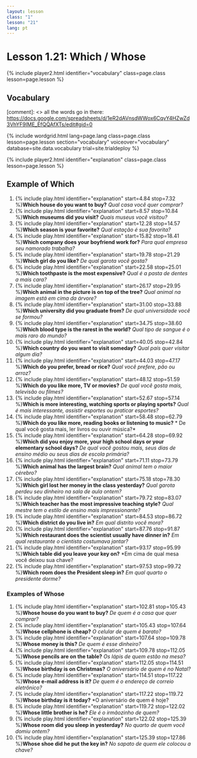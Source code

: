 ```yaml
---
layout: lesson
class: "1"
lesson: "21"
lang: pt
---
```



# Lesson 1.21: Which / Whose 


{% include player2.html identifier="vocabulary" class=page.class lesson=page.lesson %}
## Vocabulary 

[comment]: <>  all the words go in there: https://docs.google.com/spreadsheets/d/1eR2dAVnsdWWox6CqvY4HZwZd3VhYF9IME_EfQQAfXTs/edit#gid=0

{% include wordgrid.html lang=page.lang
		class=page.class 
		lesson=page.lesson 
		section="vocabulary"
		voiceover="vocabulary"
		database=site.data.vocabulary 
		trial=site.trialdeploy %}
		

{% include player2.html identifier="explanation" class=page.class lesson=page.lesson %}

## Example of Which
1. {% include play.html identifier="explanation" start=4.84 stop=7.32 %}**Which house do you want to buy?** *Qual casa você quer comprar?*
2. {% include play.html identifier="explanation" start=8.57 stop=10.84 %}**Which museums did you visit?** *Quais museus você visitou?*
3. {% include play.html identifier="explanation" start=12.28 stop=14.57 %}**Which season is your favorite?** *Qual estação é sua favorita?*
4. {% include play.html identifier="explanation" start=15.82 stop=18.41 %}**Which company does your boyfriend work for?** *Para qual empresa seu namorado trabalha?*
5. {% include play.html identifier="explanation" start=19.78 stop=21.29 %}**Which girl do you like?** *De qual garota você gosta?*
6. {% include play.html identifier="explanation" start=22.58 stop=25.01 %}**Which toothpaste is the most expensive?** *Qual é a pasta de dentes a mais cara?*
7. {% include play.html identifier="explanation" start=26.17 stop=29.95 %}**Which animal in the picture is on top of the tree?** *Qual animal na imagem está em cima da árvore?*
8. {% include play.html identifier="explanation" start=31.00 stop=33.88 %}**Which university did you graduate from?** *De qual universidade você se formou?*
9. {% include play.html identifier="explanation" start=34.75 stop=38.60 %}**Which blood type is the rarest in the world?** *Qual tipo de sangue é o mais raro do mundo?*
10. {% include play.html identifier="explanation" start=40.05 stop=42.84 %}**Which country do you want to visit someday?** *Qual país quer visitar algum dia?*
11. {% include play.html identifier="explanation" start=44.03 stop=47.17 %}**Which do you prefer, bread or rice?** *Qual você prefere, pão ou arroz?*
12. {% include play.html identifier="explanation" start=48.12 stop=51.59 %}**Which do you like more, TV or movies?** *De qual você gosta mais, televisão ou filmes?*
13. {% include play.html identifier="explanation" start=52.67 stop=57.14 %}**Which is more interesting, watching sports or playing sports?** *Qual é mais interessante, assistir esportes ou praticar esportes?*
14. {% include play.html identifier="explanation" start=58.48 stop=62.79 %}**Which do you like more, reading books or listening to music?** * De qual você gosta mais, ler livros ou ouvir música?*
15. {% include play.html identifier="explanation" start=64.28 stop=69.92 %}**Which did you enjoy more, your high school days or your elementary school days?** *De qual você gostou mais, seus dias de ensino médio ou seus dias de escola primária?*
16. {% include play.html identifier="explanation" start=71.11 stop=73.79 %}**Which animal has the largest brain?** *Qual animal tem o maior cérebro?*
17. {% include play.html identifier="explanation" start=75.18 stop=78.30 %}**Which girl lost her money in the class yesterday?** *Qual garota perdeu seu dinheiro na sala de aula ontem?*
18. {% include play.html identifier="explanation" start=79.72 stop=83.07 %}**Which teacher has the most impressive teaching style?** *Qual mestre tem o estilo de ensino mais impressionante?*
19. {% include play.html identifier="explanation" start=84.53 stop=86.72 %}**Which district do you live in?** *Em qual distrito você mora?*
20. {% include play.html identifier="explanation" start=87.76 stop=91.87 %}**Which restaurant does the scientist usually have dinner in?** *Em qual restaurante o cientista costumava jantar?*
21. {% include play.html identifier="explanation" start=93.17 stop=95.99 %}**Which table did you leave your key on?** *Em cima de qual mesa você deixou sua chave?
22. {% include play.html identifier="explanation" start=97.53 stop=99.72 %}**Which room does the President sleep in?** *Em qual quarto o presidente dorme?*

### Examples of Whose 
1. {% include play.html identifier="explanation" start=102.81 stop=105.43 %}**Whose house do you want to buy?** *De quem é a casa que quer comprar?*
2. {% include play.html identifier="explanation" start=105.43 stop=107.64 %}**Whose cellphone is cheap?** *O celular de quem é barato?*
3. {% include play.html identifier="explanation" start=107.64 stop=109.78 %}**Whose money is this?** *De quem é esse dinheiro?*
4. {% include play.html identifier="explanation" start=109.78 stop=112.05 %}**Whose pencils are on the table?** *Os lápis de quem estão na mesa?*
5. {% include play.html identifier="explanation" start=112.05 stop=114.51 %}**Whose birthday is on Christmas?** *O aniversário de quem é no Natal?*
6. {% include play.html identifier="explanation" start=114.51 stop=117.22 %}**Whose e-mail address is it?** *De quem é o endereço de correio eletrônico?*
7. {% include play.html identifier="explanation" start=117.22 stop=119.72 %}**Whose birthday is it today?** *O aniversário de quem é hoje?
8. {% include play.html identifier="explanation" start=119.72 stop=122.02 %}**Whose little brother is he?** *Ele é o irmãozinho de quem?*
9. {% include play.html identifier="explanation" start=122.02 stop=125.39 %}**Whose room did you sleep in yesterday?** *No quarto de quem você domiu ontem?*
10. {% include play.html identifier="explanation" start=125.39 stop=127.86 %}**Whose shoe did he put the key in?** *No sapato de quem ele colocou a chave?*